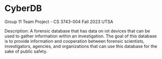 # CyberDB 

Group 11 Team Project - CS 3743-004 Fall 2023 UTSA

Description: A forensic database that has data on iot devices that can be used to gather information within an investigation. The goal of this database is to provide information and cooperation between forensic scientists,
investigators, agencies, and organizations that can use this database for the sake of public safety.

